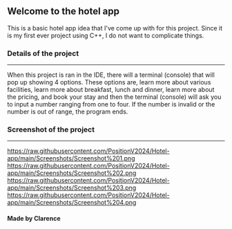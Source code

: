 ## Welcome to the hotel app
This is a basic hotel app idea that I've come up with for this project. Since it is my first ever project using C++, I do not want to complicate things.

### Details of the project
---
When this project is ran in the IDE, there will a terminal (console) that will pop up showing 4 options. These options are, learn more about various facilities, learn more about breakfast, lunch and dinner, learn more about the pricing, and book your stay and then the terminal (console) will ask you to input a number ranging from one to four. If the number is invalid or the number is out of range, the program ends.

### Screenshot of the project
---
https://raw.githubusercontent.com/PositionV2024/Hotel-app/main/Screenshots/Screenshot%201.png
https://raw.githubusercontent.com/PositionV2024/Hotel-app/main/Screenshots/Screenshot%202.png
https://raw.githubusercontent.com/PositionV2024/Hotel-app/main/Screenshots/Screenshot%203.png
https://raw.githubusercontent.com/PositionV2024/Hotel-app/main/Screenshots/Screenshot%204.png
#### Made by Clarence
